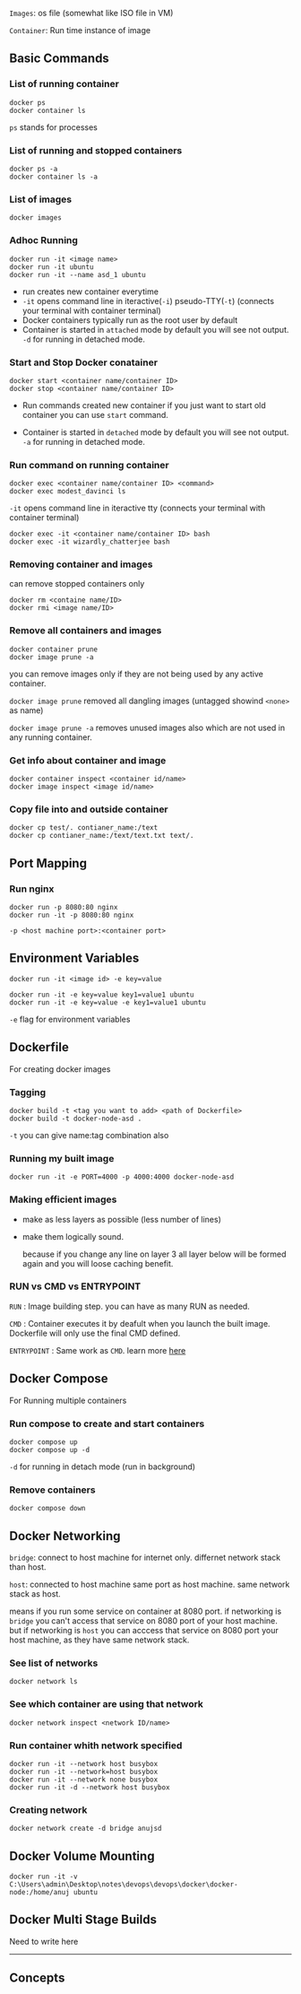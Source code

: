 `Images`: os file (somewhat like ISO file in VM)

`Container`: Run time instance of image

## Basic Commands

### List of running container

```
docker ps
docker container ls
```

`ps` stands for processes

### List of running and stopped containers

```
docker ps -a
docker container ls -a
```

### List of images

```
docker images
```

### Adhoc Running

```
docker run -it <image name>
docker run -it ubuntu
docker run -it --name asd_1 ubuntu
```

- run creates new container everytime
- `-it` opens command line in iteractive(`-i`) pseudo-TTY(`-t`) (connects your terminal with container terminal)
- Docker containers typically run as the root user by default
- Container is started in `attached` mode by default
  you will see not output. `-d` for running in detached mode.

### Start and Stop Docker conatainer

```
docker start <container name/container ID>
docker stop <container name/container ID>
```

- Run commands created new container if you just want to start old container you can use `start` command.

- Container is started in `detached` mode by default
  you will see not output. `-a` for running in detached mode.

### Run command on running container

```
docker exec <container name/container ID> <command>
docker exec modest_davinci ls
```

`-it` opens command line in iteractive tty (connects your terminal with container terminal)

```
docker exec -it <container name/container ID> bash
docker exec -it wizardly_chatterjee bash
```

### Removing container and images

can remove stopped containers only

```
docker rm <containe name/ID>
docker rmi <image name/ID>
```

### Remove all containers and images

```
docker container prune
docker image prune -a
```

you can remove images only if they are not being used by any active container.

`docker image prune` removed all dangling images (untagged showind `<none>` as name)

`docker image prune -a` removes unused images also which are not used in any running container.

### Get info about container and image

```
docker container inspect <container id/name>
docker image inspect <image id/name>
```

### Copy file into and outside container

```
docker cp test/. contianer_name:/text
docker cp contianer_name:/text/text.txt text/.
```

## Port Mapping

### Run nginx

```
docker run -p 8080:80 nginx
docker run -it -p 8080:80 nginx
```

`-p <host machine port>:<container port>`

## Environment Variables

```
docker run -it <image id> -e key=value

docker run -it -e key=value key1=value1 ubuntu
docker run -it -e key=value -e key1=value1 ubuntu
```

`-e` flag for environment variables

## Dockerfile

For creating docker images

### Tagging

```
docker build -t <tag you want to add> <path of Dockerfile>
docker build -t docker-node-asd .
```

`-t` you can give name:tag combination also

### Running my built image

```
docker run -it -e PORT=4000 -p 4000:4000 docker-node-asd
```

### Making efficient images

- make as less layers as possible (less number of lines)

- make them logically sound.

  because if you change any line on layer 3 all layer below will be formed again and you will loose caching benefit.

### RUN vs CMD vs ENTRYPOINT

`RUN` : Image building step. you can have as many RUN as needed.

`CMD` : Container executes it by deafult when you launch the built image. Dockerfile will only use the final CMD defined.

`ENTRYPOINT` : Same work as `CMD`. learn more [here](https://docs.docker.com/engine/reference/builder/#understand-how-cmd-and-entrypoint-interact)

## Docker Compose

For Running multiple containers

### Run compose to create and start containers

```
docker compose up
docker compose up -d
```

`-d` for running in detach mode (run in background)

### Remove containers

```
docker compose down
```

## Docker Networking

`bridge`: connect to host machine for internet only. differnet network stack than host.

`host`: connected to host machine same port as host machine. same network stack as host.

means if you run some service on container at 8080 port.
if networking is `bridge` you can't access that service on 8080 port of your host machine.
but if networking is `host` you can acccess that service on 8080 port your host machine, as they have same network stack.

### See list of networks

```
docker network ls
```

### See which container are using that network

```
docker network inspect <network ID/name>
```

### Run container whith network specified

```
docker run -it --network host busybox
docker run -it --network=host busybox
docker run -it --network none busybox
docker run -it -d --network host busybox
```

### Creating network

```
docker network create -d bridge anujsd
```

## Docker Volume Mounting

```
docker run -it -v C:\Users\admin\Desktop\notes\devops\devops\docker\docker-node:/home/anuj ubuntu
```

## Docker Multi Stage Builds

Need to write here

---

## Concepts
